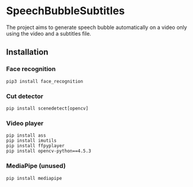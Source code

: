 # SpeechBubbleSubtitles
The project aims to generate speech bubble automatically on a video only using the video and a subtitles file.


## Installation

### Face recognition
```console
pip3 install face_recognition
```

### Cut detector
```console
pip install scenedetect[opencv]
```

### Video player
```console
pip install ass
pip install imutils
pip install ffpyplayer
pip install opencv-python==4.5.3
```

### MediaPipe (unused)
```console
pip install mediapipe
```
